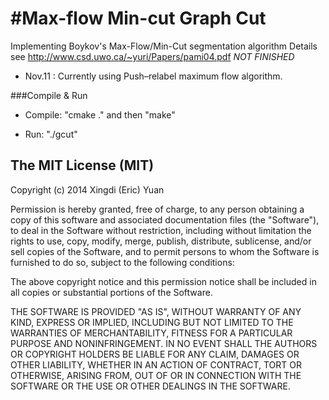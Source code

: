 #Max-flow Min-cut Graph Cut
=====================
Implementing Boykov's Max-Flow/Min-Cut segmentation algorithm
Details see http://www.csd.uwo.ca/~yuri/Papers/pami04.pdf
*NOT FINISHED*

* Nov.11 : Currently using Push–relabel maximum flow algorithm.

###Compile & Run

* Compile: "cmake ." and then "make" 
 
* Run: "./gcut" 

The MIT License (MIT)
------------------

Copyright (c) 2014 Xingdi (Eric) Yuan

Permission is hereby granted, free of charge, to any person obtaining a copy
of this software and associated documentation files (the "Software"), to deal
in the Software without restriction, including without limitation the rights
to use, copy, modify, merge, publish, distribute, sublicense, and/or sell
copies of the Software, and to permit persons to whom the Software is
furnished to do so, subject to the following conditions:

The above copyright notice and this permission notice shall be included in
all copies or substantial portions of the Software.

THE SOFTWARE IS PROVIDED "AS IS", WITHOUT WARRANTY OF ANY KIND, EXPRESS OR
IMPLIED, INCLUDING BUT NOT LIMITED TO THE WARRANTIES OF MERCHANTABILITY,
FITNESS FOR A PARTICULAR PURPOSE AND NONINFRINGEMENT. IN NO EVENT SHALL THE
AUTHORS OR COPYRIGHT HOLDERS BE LIABLE FOR ANY CLAIM, DAMAGES OR OTHER
LIABILITY, WHETHER IN AN ACTION OF CONTRACT, TORT OR OTHERWISE, ARISING FROM,
OUT OF OR IN CONNECTION WITH THE SOFTWARE OR THE USE OR OTHER DEALINGS IN
THE SOFTWARE.